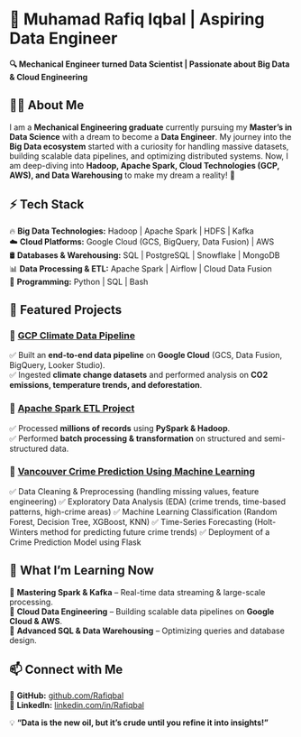 # 🚀 Muhamad Rafiq Iqbal | Aspiring Data Engineer  

**🔍 Mechanical Engineer turned Data Scientist | Passionate about Big Data & Cloud Engineering**  

## 👨‍💻 About Me  
I am a **Mechanical Engineering graduate** currently pursuing my **Master’s in Data Science** with a dream to become a **Data Engineer**. My journey into the **Big Data ecosystem** started with a curiosity for handling massive datasets, building scalable data pipelines, and optimizing distributed systems. Now, I am deep-diving into **Hadoop, Apache Spark, Cloud Technologies (GCP, AWS), and Data Warehousing** to make my dream a reality! 🚀  

## ⚡ Tech Stack  
🔥 **Big Data Technologies:** Hadoop | Apache Spark | HDFS | Kafka  
☁️ **Cloud Platforms:** Google Cloud (GCS, BigQuery, Data Fusion) | AWS  
🛢 **Databases & Warehousing:** SQL | PostgreSQL | Snowflake | MongoDB  
📊 **Data Processing & ETL:** Apache Spark | Airflow | Cloud Data Fusion  
📌 **Programming:** Python | SQL | Bash  

## 📂 Featured Projects  
### 🔹 [GCP Climate Data Pipeline](https://github.com/Rafiqbal/AssesingClimateTrendsUsingGoogleCloudPlatform)
✅ Built an **end-to-end data pipeline** on **Google Cloud** (GCS, Data Fusion, BigQuery, Looker Studio).  
✅ Ingested **climate change datasets** and performed analysis on **CO2 emissions, temperature trends, and deforestation**.  

### 🔹 [Apache Spark ETL Project](https://github.com/Rafiqbal/Apache-Spark-Data-Processing)  
✅ Processed **millions of records** using **PySpark & Hadoop**.  
✅ Performed **batch processing & transformation** on structured and semi-structured data.  

### 🔹 [Vancouver Crime Prediction Using Machine Learning](https://github.com/Rafiqbal/Vancouver-Crime-Prediction-Using-Machine-Learning)  
✅ Data Cleaning & Preprocessing (handling missing values, feature engineering)
✅ Exploratory Data Analysis (EDA) (crime trends, time-based patterns, high-crime areas)
✅ Machine Learning Classification (Random Forest, Decision Tree, XGBoost, KNN)
✅ Time-Series Forecasting (Holt-Winters method for predicting future crime trends)
✅ Deployment of a Crime Prediction Model using Flask  

## 🚀 What I’m Learning Now  
📌 **Mastering Spark & Kafka** – Real-time data streaming & large-scale processing.  
📌 **Cloud Data Engineering** – Building scalable data pipelines on **Google Cloud & AWS**.  
📌 **Advanced SQL & Data Warehousing** – Optimizing queries and database design.  

## 📫 Connect with Me  
🔗 **GitHub:** [github.com/Rafiqbal](https://github.com/Rafiqbal)  
🔗 **LinkedIn:** [linkedin.com/in/Rafiqbal](https://linkedin.com/in/rafiqbal)  
 

💡 **“Data is the new oil, but it’s crude until you refine it into insights!”**  

